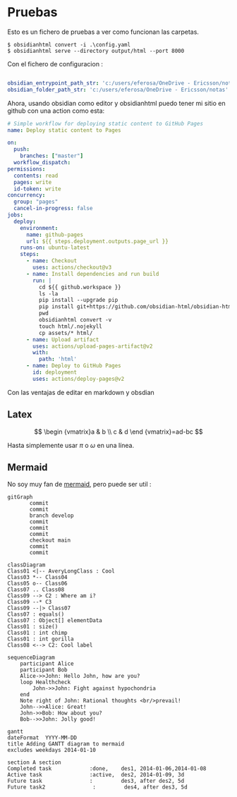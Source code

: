 # Pruebas
Esto es un fichero de pruebas a ver como funcionan las carpetas.

```console
$ obsidianhtml convert -i .\config.yaml
$ obsidianhtml serve --directory output/html --port 8000

```


Con el fichero de configuracion : 

```yaml

obsidian_entrypoint_path_str: 'c:/users/eferosa/OneDrive - Ericsson/notas/Agenda/Reuniones/2023/2023-10-03 14_09 Reunión.md'
obsidian_folder_path_str: 'c:/users/eferosa/OneDrive - Ericsson/notas'

```

Ahora, usando obsidian como editor y obsidianhtml puedo tener mi sitio en github con una action como esta: 

```yaml
# Simple workflow for deploying static content to GitHub Pages
name: Deploy static content to Pages

on:
  push:
    branches: ["master"]
  workflow_dispatch:
permissions:
  contents: read
  pages: write
  id-token: write
concurrency:
  group: "pages"
  cancel-in-progress: false
jobs:
  deploy:
    environment:
      name: github-pages
      url: ${{ steps.deployment.outputs.page_url }}
    runs-on: ubuntu-latest
    steps:
      - name: Checkout
        uses: actions/checkout@v3
      - name: Install dependencies and run build
        run: |
          cd ${{ github.workspace }}
          ls -la
          pip install --upgrade pip
          pip install git+https://github.com/obsidian-html/obsidian-html
          pwd
          obsidianhtml convert -v
          touch html/.nojekyll
          cp assets/* html/
      - name: Upload artifact
        uses: actions/upload-pages-artifact@v2
        with:
          path: 'html'
      - name: Deploy to GitHub Pages
        id: deployment
        uses: actions/deploy-pages@v2

```

Con las ventajas de editar en markdown y obsdian
## Latex

$$
\begin
{vmatrix}a & b \\ c & d
\end
{vmatrix}=ad-bc
$$

Hasta simplemente usar $\pi$ o  $\omega$ en una línea.

## Mermaid

No soy muy fan de [mermaid](https://mermaid.js.org/), pero puede ser util :
```mermaid
gitGraph
       commit
       commit
       branch develop
       commit
       commit
       commit
       checkout main
       commit
       commit
```

```mermaid
classDiagram
Class01 <|-- AveryLongClass : Cool
Class03 *-- Class04
Class05 o-- Class06
Class07 .. Class08
Class09 --> C2 : Where am i?
Class09 --* C3
Class09 --|> Class07
Class07 : equals()
Class07 : Object[] elementData
Class01 : size()
Class01 : int chimp
Class01 : int gorilla
Class08 <--> C2: Cool label
```

```mermaid
sequenceDiagram
    participant Alice
    participant Bob
    Alice->>John: Hello John, how are you?
    loop Healthcheck
        John->>John: Fight against hypochondria
    end
    Note right of John: Rational thoughts <br/>prevail!
    John-->>Alice: Great!
    John->>Bob: How about you?
    Bob-->>John: Jolly good!
```

```mermaid
gantt
dateFormat  YYYY-MM-DD
title Adding GANTT diagram to mermaid
excludes weekdays 2014-01-10

section A section
Completed task            :done,    des1, 2014-01-06,2014-01-08
Active task               :active,  des2, 2014-01-09, 3d
Future task               :         des3, after des2, 5d
Future task2               :         des4, after des3, 5d
```

